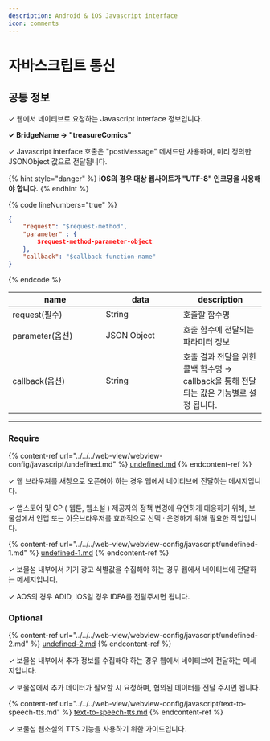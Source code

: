```yaml
---
description: Android & iOS Javascript interface
icon: comments
---
```


# 자바스크립트 통신

## 공통 정보 <a href="#common" id="common"></a>

✓ 웹에서 네이티브로 요청하는 Javascript interface 정보입니다.

**✓ BridgeName → "treasureComics"**

✓ Javascript interface 호출은 "postMessage" 메서드만 사용하며, 미리 정의한 JSONObject 값으로 전달됩니다.

{% hint style="danger" %}
**iOS의 경우 대상 웹사이트가 "UTF-8" 인코딩을 사용해야 합니다.**
{% endhint %}

{% code lineNumbers="true" %}
```json
{
    "request": "$request-method",
    "parameter" : {
        $request-method-parameter-object
    },	
    "callback": "$callback-function-name"
}
```
{% endcode %}

<table><thead><tr><th width="170">name</th><th width="138">data</th><th>description</th></tr></thead><tbody><tr><td>request(필수)</td><td>String</td><td>호출할 함수명</td></tr><tr><td>parameter(옵션)</td><td>JSON Object</td><td>호출 함수에 전달되는 파라미터 정보</td></tr><tr><td>callback(옵션)</td><td>String</td><td>호출 결과 전달을 위한 콜백 함수명 → callback을 통해 전달되는 값은 기능별로 설정 됩니다.</td></tr></tbody></table>

***

### Require

{% content-ref url="../../../web-view/webview-config/javascript/undefined.md" %}
[undefined.md](../../../web-view/webview-config/javascript/undefined.md)
{% endcontent-ref %}

✓ 웹 브라우져를 새창으로 오픈해야 하는 경우 웹에서 네이티브에 전달하는 메시지입니다.

✓ 앱스토어 및 CP ( 웹툰, 웹소설 ) 제공자의 정책 변경에 유연하게 대응하기 위해, 보물섬에서 인앱 또는 아웃브라우저를 효과적으로 선택 · 운영하기 위해 필요한 작업입니다.

{% content-ref url="../../../web-view/webview-config/javascript/undefined-1.md" %}
[undefined-1.md](../../../web-view/webview-config/javascript/undefined-1.md)
{% endcontent-ref %}

✓ 보물섬 내부에서 기기 광고 식별값을 수집해야 하는 경우 웹에서 네이티브에 전달하는 메세지입니다.

✓ AOS의 경우 ADID, IOS일 경우 IDFA를 전달주시면 됩니다.



### Optional

{% content-ref url="../../../web-view/webview-config/javascript/undefined-2.md" %}
[undefined-2.md](../../../web-view/webview-config/javascript/undefined-2.md)
{% endcontent-ref %}

✓ 보물섬 내부에서 추가 정보를 수집해야 하는 경우 웹에서 네이티브에 전달하는 메세지입니다.

✓ 보물섬에서 추가 데이터가 필요할 시 요청하며, 협의된 데이터를 전달 주시면 됩니다.

{% content-ref url="../../../web-view/webview-config/javascript/text-to-speech-tts.md" %}
[text-to-speech-tts.md](../../../web-view/webview-config/javascript/text-to-speech-tts.md)
{% endcontent-ref %}

✓ 보물섬 웹소설의 TTS 기능을 사용하기 위한 가이드입니다.

